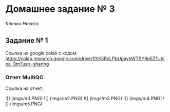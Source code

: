 # Домашнее задание № 3

###### Кличко Никита

## Задание № 1

Ссылка на google colab с кодом: https://colab.research.google.com/drive/10iK5RoLPbUpayhWTSY9pEZ1Ubioa_Qtn?usp=sharing

### Отчет MultiQC

Ссылка на отчет: 

![] (imgs/m1.PNG) 
![] (imgs/m2.PNG) 
![] (imgs/m3.PNG) 
![] (imgs/m4.PNG) 
![] (imgs/m5.PNG) 
